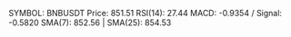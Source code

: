 SYMBOL: BNBUSDT
Price: 851.51
RSI(14): 27.44
MACD: -0.9354 / Signal: -0.5820
SMA(7): 852.56 | SMA(25): 854.53
